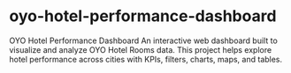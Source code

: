 # oyo-hotel-performance-dashboard
OYO Hotel Performance Dashboard  An interactive web dashboard built to visualize and analyze OYO Hotel Rooms data. This project helps explore hotel performance across cities with KPIs, filters, charts, maps, and tables. 
